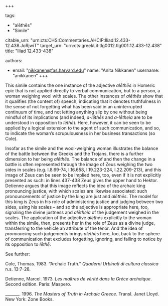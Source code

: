 +++

tags:
- "alēthēs"
- "Simile"

citable_urn: "urn:cts:CHS:Commentaries.AHCIP:Iliad.12.433-12.438.JoRjwiT"
target_urn: "urn:cts:greekLit:tlg0012.tlg001:12.433-12.438"
title: "Iliad 12.433-438"

authors:
- email: "nikkanen@fas.harvard.edu"
  name: "Anita Nikkanen"
  username: "anikkanen"
+++

<p>This simile contains the one instance of the adjective <em>alēthēs</em> in Homeric epic that is not applied directly to verbal communication, but to a person, a woman weighing wool with scales. The other instances of <em>alēthēs</em> show that it qualifies (the content of) speech, indicating that it denotes truthfulness in the sense of not forgetting what has been said in an uninterrupted continuum of time, and not letting anything slip by one without being mindful of its implications (and indeed, <em>a-lēthēs </em>and <em>a-lētheia </em>are to be understood in opposition to <em>lēthē</em>). Here, however, it can be seen to be applied by a logical extension to the agent of such communication, and so, to indicate the woman’s scrupulousness in her business transactions (so Cole).</p><p>Insofar as the simile and the wool-weighing woman illustrates the balance of the battle between the Greeks and the Trojans, there is a further dimension to her being <em>alēthēs</em>. The balance of and then the change in a battle is often represented through the image of Zeus weighing the two sides in scales (e.g. I.8.69-74, I.16.658, I.19.223-224, I.22.209-213), and this image of Zeus can be seen to be implied here, too, even if it is not explicitly presented as such: in lines 437-438 Zeus gives the upper hand to Hektor. Detienne argues that this image reflects the idea of the archaic king pronouncing justice, with which scales are likewise associated: such pronouncements of justice by the king are just and <em>alēthēs</em>. The model for this king is Zeus in his role of administering justice and judging between two sides, using his scales – and so the adjective is appropriate here, too, signaling the divine justness and <em>alētheia</em> of the judgement weighed in the scales. The application of the adjective <em>alēthēs </em>explicitly to the woman within the simile, then, presents her in the role of Zeus as a divine judge, transferring to the vehicle an attribute of the tenor. And the idea of <em>pronouncing</em> such judgements brings <em>alēthēs</em> here, too, back to the sphere of communication that excludes forgetting, ignoring, and failing to notice by its opposition to <em>lēthē</em>.</p><p>See further:</p><p>Cole, Thomas. 1983. “Archaic Truth.” <em>Quaderni Urbinati di cultura classica</em> n.s. 13:7-28.</p><p>Detienne, Marcel. 1973. <em>Les maîtres de vérité dans la Grèce archaïque</em>. Second edition. Paris: Maspero.</p><p>_______. 1996. <em>The Masters of Truth in Archaic Greece</em>. Transl. Janet Lloyd. New York: Zone Books.</p>